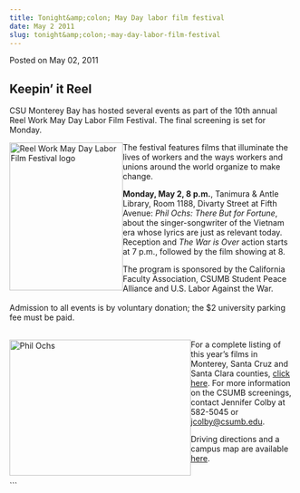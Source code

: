 ```yaml
---
title: Tonight&amp;colon; May Day labor film festival
date: May 2 2011
slug: tonight&amp;colon;-may-day-labor-film-festival
---
```


 
<span class="date">Posted on May 02, 2011 </span>

<h2>Keepin&#x2019; it Reel</h2>
<p>CSU Monterey Bay has hosted several events as part of the 10th
annual Reel Work May Day Labor Film Festival. The final screening
is set for Monday.</p>
<p><img alt="Reel Work May Day Labor Film Festival logo" src="https://news.csumb.edu/sites/default/files/65/attachments/news/images/rosiereel.jpg" style="float:left; width:200px; height:261px">The festival
features films that illuminate the lives of workers and the ways
workers and unions around the world organize to make
change.&#xA0;</img></p>
<p><strong>Monday, May 2, 8 p.m.</strong>, Tanimura &amp; Antle
Library, Room 1188, Divarty Street at Fifth Avenue: <em>Phil Ochs:
There But for Fortune</em>, about the singer-songwriter of the
Vietnam era whose lyrics are just as relevant today. Reception and
<em>The War is Over</em>&#xA0;action starts at 7 p.m., followed by
the film showing at 8.</p>
<p>The program is sponsored by the California Faculty Association,
CSUMB Student Peace Alliance and U.S. Labor Against the War.<br>
<br>
Admission to all events is by voluntary donation; the $2 university
parking fee must be paid.&#xA0;</br></br></p>
<p><img alt="Phil Ochs" src="https://news.csumb.edu/sites/default/files/65/attachments/news/images/philochs_0.jpg" style="float:left; width:320px; height:240px">For a complete
listing of this year&#x2019;s films in Monterey, Santa Cruz and Santa
Clara counties, <a href="https://www.reelwork.org" rel="nofollow">click here</a>. For more information on the CSUMB
screenings, contact Jennifer Colby at 582-5045 or <a href="mailto:jcolby@csumb.edu">jcolby@csumb.edu</a>.</img></p>
<p>Driving directions and a campus map are available <a href="https://csumb.edu/map" rel="nofollow">here</a>.<br>
&#xA0;</br></p>
```
